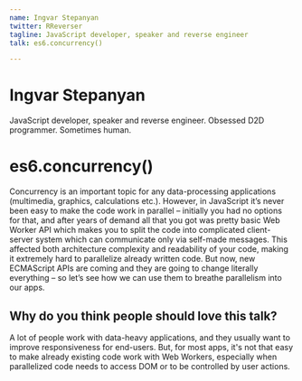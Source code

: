 ```yaml
---
name: Ingvar Stepanyan
twitter: RReverser
tagline: JavaScript developer, speaker and reverse engineer
talk: es6.concurrency()

---
```


# Ingvar Stepanyan
JavaScript developer, speaker and reverse engineer. Obsessed D2D programmer. Sometimes human.

# es6.concurrency()
Concurrency is an important topic for any data-processing applications (multimedia, graphics, calculations etc.).
However, in JavaScript it’s never been easy to make the code work in parallel – initially you had no options for that, and after years of demand all that you got was pretty basic Web Worker API which makes you to split the code into complicated client-server system which can communicate only via self-made messages. This affected both architecture complexity and readability of your code, making it extremely hard to parallelize already written code.
But now, new ECMAScript APIs are coming and they are going to change literally everything – so let’s see how we can use them to breathe parallelism into our apps.

## Why do you think people should love this talk?
A lot of people work with data-heavy applications, and they usually want to improve responsiveness for end-users. But, for most apps, it's not that easy to make already existing code work with Web Workers, especially when parallelized code needs to access DOM or to be controlled by user actions.
